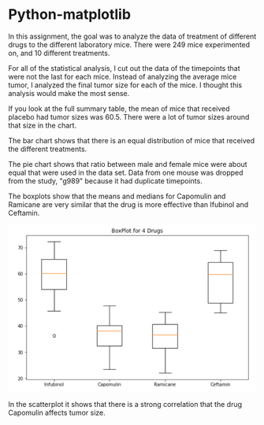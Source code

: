 # Python-matplotlib

In this assignment, the goal was to analyze the data of treatment of different drugs to the different laboratory mice.  There were 249 mice experimented on, and 10 different treatments.

For all of the statistical analysis, I cut out the data of the timepoints that were not the last for each mice. Instead of analyzing the average mice tumor, I analyzed the final tumor size for each of the mice.  I thought this analysis would make the most sense.  

If you look at the full summary table, the mean of mice that received placebo had tumor sizes was 60.5.  There were a lot of tumor sizes around that size in the chart. 

The bar chart shows that there is an equal distribution of mice that received the different treatments. 

The pie chart shows that ratio between male and female mice were about equal that were used in the data set.  Data from one mouse was dropped from the study, "g989" because it had duplicate timepoints.  

The boxplots show that the means and medians for Capomulin and Ramicane are very similar that the drug is more effective than Ifubinol and Ceftamin. 


![Image of BoxPlot](https://github.com/firedynasty/Python-matplotlib/blob/master/boxplot.png)

In the scatterplot it shows that there is a strong correlation that the drug Capomulin affects tumor size. 






 
